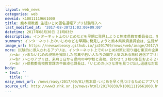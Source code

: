 ```yaml
---
layout: web_news
categories: web
newsid: k10011119661000
title: 熊本県教委 生徒いじめ匿名通報アプリ試験導入へ
last_modified_at: '2017-08-30T21:03:00+09:00'
datetime: 2017年08月30日 21時03分
description: インターネット上のいじめなどを早期に発見しようと熊本県教育委員会は、生徒が、匿名で通報できるアプリを県内の学校に試験的に導入することになりました。
summary: インターネット上のいじめなどを早期に発見しようと熊本県教育委員会は、生徒が、匿名で通報できるアプリを県内の学校に試験的に導入することになりました。
image_url: https://newswebeasy.github.io/ja201709/news/web/image/2017/09/01/k10011119661000.jpg
more: 試験的に導入されるアプリは、インターネット上でのいじめ対策に取り組む東京の企業が開発しました。スマートフォンなどに表示される画面に自分の通っている学校名を選択したうえで、「最近心配な人」や「嫌なことをしていた人」の名前のほか、具体的ないじめの内容などを匿名で書き込むことができます。<br
  /><br />またいじめの現場を撮影した写真や若い人たちの間で人気のある無料通信アプリＬＩＮＥでやり取りされたメッセージの画面なども送信することができ、インターネットという閉じられた空間で行われるいじめも速やかに把握できるということです。<br
  /><br />このアプリは、来月１日から県内の中学校と高校、合わせて３校の生徒およそ２６００人を対象に試験的に導入されるということで、県教育委員会は、成果を検証したうえで、来年度からすべての県立高校で本格的に導入したいとしています。<br
  /><br />県教委高校教育課の牛田卓也課長は、「いじめの小さな芽を見つけ出し迅速な対応につなげたい。匿名で通報ができる仕組みなので、生徒には安心して利用してもらいたい」と話していました。
body:
- text: ''
  title: ''
easy_news_url: /news/easy/2017/09/01/熊本県-いじめを早く見つけるためにアプリを使う/
source_url: http://www3.nhk.or.jp/news/html/20170830/k10011119661000.html
...
```

